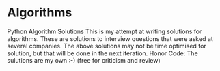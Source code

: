 # Algorithms
Python Algorithm Solutions
This is my attempt at writing solutions for algorithms. These are solutions to interview questions that were asked at several companies.
The above solutions may not be time optimised for solution, but that will be done in the next iteration.
Honor Code: The sulutions are my own :-) (free for criticism and review)
